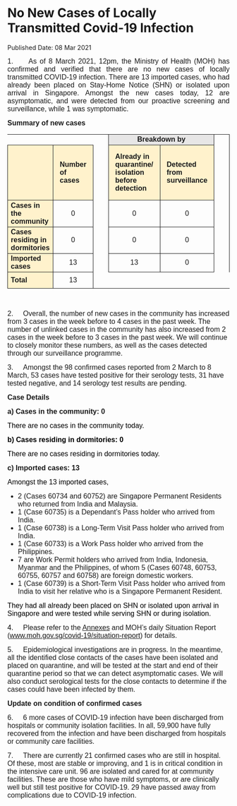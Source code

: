 <html>
    <meta http-equiv="Content-Type" content="text/html; charset=utf-8"/>
    <meta charset="utf-8"/>
    <title>No New Cases of Locally Transmitted Covid-19 Infection</title>
    <body><h1>No New Cases of Locally Transmitted Covid-19 Infection</h1>
    <p>Published Date: 08 Mar 2021</p> <p style="text-align: justify;"><span style="font-size: 16px;"><span style="font-family: Arial;"><span style="font-size: 16px; font-family: Arial;">1.&nbsp; &nbsp; &nbsp;As of 8 March 2021, 12pm, </span><span style="font-size: 16px; font-family: Arial;">the Ministry of Health (MOH) has confirmed and verified </span>that there are no new cases of locally transmitted COVID-19 infection. There are 13 imported cases, who had already been placed on Stay-Home Notice (SHN) or isolated upon arrival in Singapore. Amongst the new cases today, 12 are asymptomatic, and were detected from our proactive screening and surveillance, while 1 was symptomatic.</span></span></p> <p style="margin-left: 0cm; text-align: justify;"><span style="font-size: 16px; font-family: Arial;"><strong>Summary of new cases</strong></span></p> <table border="1" cellspacing="0" cellpadding="0" width="605" style="margin-left: -0.25pt; border: none;"> <tbody><tr style="height: 17.95pt;"> <td width="129" style="height: 17.95pt; width: 96.95pt; padding: 0cm 5.4pt; border-top: none; border-right: none; border-left: none; border-bottom-style: solid; text-align: left;"> <p align="right" style="margin: 0cm 5.65pt 0.0001pt; text-align: right;"><span style="font-size: 16px; font-family: Arial;">&nbsp;</span></p> </td> <td width="60" style="height: 17.95pt; width: 44.9pt; padding: 0cm 5.4pt; border-top: none; border-right: none; border-left: none; border-bottom-style: solid; text-align: left;"> <p style="margin: 0cm 5.65pt 0.0001pt;"><span style="font-size: 16px; font-family: Arial;">&nbsp;</span></p> </td> <td width="16" valign="top" style="height: 17.95pt; width: 11.8pt; padding: 0cm 5.4pt; border-top: none; border-bottom: none; border-left: none; border-right-style: solid; text-align: left;"> <p style="margin: 0cm 5.65pt 0.0001pt;"><span style="font-size: 16px; font-family: Arial;">&nbsp;</span></p> </td> <td width="192" colspan="2" style="background: rgb(231, 230, 230); height: 17.95pt; width: 144pt; padding: 0cm 5.4pt; border-left: none; border-top-style: solid; border-right-style: solid; border-bottom-style: solid; text-align: left;"> <p align="center" style="margin: 0cm 5.65pt 0.0001pt; text-align: center;"><span style="font-size: 16px; font-family: Arial;"><strong>Breakdown by</strong></span></p> </td> <td width="16" valign="top" style="height: 17.95pt; width: 11.8pt; padding: 0cm 5.4pt; border-top: none; border-bottom: none; border-left: none; border-right-style: solid; text-align: left;"> <p style="margin: 0cm 5.65pt 0.0001pt;"><span style="font-size: 16px; font-family: Arial;">&nbsp;</span></p> </td> <td width="192" colspan="2" style="background: rgb(231, 230, 230); height: 17.95pt; width: 144pt; padding: 0cm 5.4pt; border-left: none; border-top-style: solid; border-right-style: solid; border-bottom-style: solid; text-align: left;"> <p align="center" style="margin: 0cm 5.65pt 0.0001pt; text-align: center;"><span style="font-size: 16px; font-family: Arial;"><strong>Breakdown by</strong></span></p> </td> </tr> <tr style="height: 94pt;"> <td width="129" style="background: rgb(255, 242, 204); height: 94pt; width: 96.95pt; padding: 0cm 5.4pt; border-top: none; border-right-style: solid; border-bottom-style: solid; border-left-style: solid; text-align: left;"> <p align="right" style="margin: 0cm 5.65pt 0.0001pt; text-align: right;"><span style="font-size: 16px; font-family: Arial;">&nbsp;</span></p> </td> <td width="60" style="background: rgb(255, 242, 204); height: 94pt; width: 44.9pt; padding: 0cm 5.4pt; border-top: none; border-left: none; border-right-style: solid; border-bottom-style: solid; text-align: left;"> <p style="margin: 0cm 5.65pt 0.0001pt;"><span style="font-size: 16px; font-family: Arial;"><strong>Number of cases</strong></span></p> </td> <td width="16" valign="top" style="height: 94pt; width: 11.8pt; padding: 0cm 5.4pt; border-top: none; border-bottom: none; border-left: none; border-right-style: solid; text-align: left;"> <p style="margin: 0cm 5.65pt 0.0001pt;"><span style="font-size: 16px; font-family: Arial;">&nbsp;</span></p> </td> <td width="96" style="background: rgb(255, 242, 204); height: 94pt; width: 72pt; padding: 0cm 5.4pt; border-top: none; border-left: none; border-right-style: solid; border-bottom-style: solid; text-align: left;"> <p style="margin: 0cm 5.65pt 0.0001pt;"><span style="font-size: 16px; font-family: Arial;"><strong>Already in quarantine/ isolation before detection</strong></span></p> </td> <td width="96" style="background: rgb(255, 242, 204); height: 94pt; width: 72pt; padding: 0cm 5.4pt; border-left: none; border-top-style: solid; border-right-style: solid; border-bottom-style: solid; text-align: left;"> <p style="margin: 0cm 5.65pt 0.0001pt;"><span style="font-size: 16px; font-family: Arial;"><strong>Detected from surveillance</strong></span></p> </td> <td width="16" valign="top" style="height: 94pt; width: 11.8pt; padding: 0cm 5.4pt; border-top: none; border-bottom: none; border-left: none; border-right-style: solid; text-align: left;"> <p style="margin: 0cm 5.65pt 0.0001pt;"><span style="font-size: 16px; font-family: Arial;">&nbsp;</span></p> </td> <td width="96" style="background: rgb(255, 242, 204); height: 94pt; width: 72pt; padding: 0cm 5.4pt; border-top: none; border-left: none; border-right-style: solid; border-bottom-style: solid; text-align: left;"> <p style="margin: 0cm 5.65pt 0.0001pt;"><span style="font-size: 16px; font-family: Arial;"><strong>Symptomatic</strong></span></p> </td> <td width="96" style="background: rgb(255, 242, 204); height: 94pt; width: 72pt; padding: 0cm 5.4pt; border-left: none; border-top-style: solid; border-right-style: solid; border-bottom-style: solid; text-align: left;"> <p style="margin: 0cm 5.65pt 0.0001pt;"><span style="font-size: 16px; font-family: Arial;"><strong>Asymptomatic</strong></span></p> </td> </tr> <tr style="height: 27.3pt;"> <td width="129" style="background: rgb(255, 242, 204); height: 27.3pt; width: 96.95pt; padding: 0cm 5.4pt; border-top: none; border-right-style: solid; border-bottom-style: solid; border-left-style: solid; text-align: left;"> <p style="margin: 2pt 0cm;"><span style="font-size: 16px; font-family: Arial;"><strong>Cases in the community</strong></span></p> </td> <td width="60" style="height: 27.3pt; width: 44.9pt; padding: 0cm 5.4pt; border-top: none; border-left: none; border-right-style: solid; border-bottom-style: solid; text-align: left;"> <p align="center" style="margin: 2pt 0cm; text-align: center;"><span style="font-size: 16px; font-family: Arial;">0</span></p> </td> <td width="16" valign="top" style="height: 27.3pt; width: 11.8pt; padding: 0cm 5.4pt; border-top: none; border-bottom: none; border-left: none; border-right-style: solid; text-align: left;"> <p align="center" style="margin: 2pt 0cm; text-align: center;"><span style="font-size: 16px; font-family: Arial;">&nbsp;</span></p> </td> <td width="96" style="height: 27.3pt; width: 72pt; padding: 0cm 5.4pt; border-top: none; border-left: none; border-right-style: solid; border-bottom-style: solid; text-align: left;"> <p align="center" style="margin: 2pt 0cm; text-align: center;"><span style="font-size: 16px; font-family: Arial;">0</span></p> </td> <td width="96" style="height: 27.3pt; width: 72pt; padding: 0cm 5.4pt; border-top: none; border-left: none; border-right-style: solid; border-bottom-style: solid; text-align: left;"> <p align="center" style="margin: 2pt 0cm; text-align: center;"><span style="font-size: 16px; font-family: Arial;">0</span></p> </td> <td width="16" valign="top" style="height: 27.3pt; width: 11.8pt; padding: 0cm 5.4pt; border-top: none; border-bottom: none; border-left: none; border-right-style: solid; text-align: left;"> <p align="center" style="margin: 2pt 0cm; text-align: center;"><span style="font-size: 16px; font-family: Arial;">&nbsp;</span></p> </td> <td width="96" style="height: 27.3pt; width: 72pt; padding: 0cm 5.4pt; border-top: none; border-left: none; border-right-style: solid; border-bottom-style: solid; text-align: left;"> <p align="center" style="margin: 2pt 0cm; text-align: center;"><span style="font-size: 16px; font-family: Arial;">0</span></p> </td> <td width="96" style="height: 27.3pt; width: 72pt; padding: 0cm 5.4pt; border-top: none; border-left: none; border-right-style: solid; border-bottom-style: solid; text-align: left;"> <p align="center" style="margin: 2pt 0cm; text-align: center;"><span style="font-size: 16px; font-family: Arial;">0</span></p> </td> </tr> <tr style="height: 27.3pt;"> <td width="129" style="background: rgb(255, 242, 204); height: 27.3pt; width: 96.95pt; padding: 0cm 5.4pt; border-top: none; border-right-style: solid; border-bottom-style: solid; border-left-style: solid; text-align: left;"> <p style="margin: 2pt 0cm;"><span style="font-size: 16px; font-family: Arial;"><strong>Cases residing in dormitories</strong></span></p> </td> <td width="60" style="height: 27.3pt; width: 44.9pt; padding: 0cm 5.4pt; border-top: none; border-left: none; border-right-style: solid; border-bottom-style: solid; text-align: left;"> <p align="center" style="margin: 2pt 0cm; text-align: center;"><span style="font-size: 16px; font-family: Arial;">0</span></p> </td> <td width="16" valign="top" style="height: 27.3pt; width: 11.8pt; padding: 0cm 5.4pt; border-top: none; border-bottom: none; border-left: none; border-right-style: solid; text-align: left;"> <p align="center" style="margin: 2pt 0cm; text-align: center;"><span style="font-size: 16px; font-family: Arial;">&nbsp;</span></p> </td> <td width="96" style="height: 27.3pt; width: 72pt; padding: 0cm 5.4pt; border-top: none; border-left: none; border-right-style: solid; border-bottom-style: solid; text-align: left;"> <p align="center" style="margin: 2pt 0cm; text-align: center;"><span style="font-size: 16px; font-family: Arial;">0</span></p> </td> <td width="96" style="height: 27.3pt; width: 72pt; padding: 0cm 5.4pt; border-top: none; border-left: none; border-right-style: solid; border-bottom-style: solid; text-align: left;"> <p align="center" style="margin: 2pt 0cm; text-align: center;"><span style="font-size: 16px; font-family: Arial;">0</span></p> </td> <td width="16" valign="top" style="height: 27.3pt; width: 11.8pt; padding: 0cm 5.4pt; border-top: none; border-bottom: none; border-left: none; border-right-style: solid; text-align: left;"> <p align="center" style="margin: 2pt 0cm; text-align: center;"><span style="font-size: 16px; font-family: Arial;">&nbsp;</span></p> </td> <td width="96" style="height: 27.3pt; width: 72pt; padding: 0cm 5.4pt; border-top: none; border-left: none; border-right-style: solid; border-bottom-style: solid; text-align: left;"> <p align="center" style="margin: 2pt 0cm; text-align: center;"><span style="font-size: 16px; font-family: Arial;">0</span></p> </td> <td width="96" style="height: 27.3pt; width: 72pt; padding: 0cm 5.4pt; border-top: none; border-left: none; border-right-style: solid; border-bottom-style: solid; text-align: left;"> <p align="center" style="margin: 2pt 0cm; text-align: center;"><span style="font-size: 16px; font-family: Arial;">0</span></p> </td> </tr> <tr style="height: 27.3pt;"> <td width="129" style="background: rgb(255, 242, 204); height: 27.3pt; width: 96.95pt; padding: 0cm 5.4pt; border-top: none; border-right-style: solid; border-bottom-style: solid; border-left-style: solid; text-align: left;"> <p style="margin: 2pt 0cm;"><span style="font-size: 16px; font-family: Arial;"><strong>Imported cases</strong></span></p> </td> <td width="60" style="height: 27.3pt; width: 44.9pt; padding: 0cm 5.4pt; border-top: none; border-left: none; border-right-style: solid; border-bottom-style: solid; text-align: left;"> <p align="center" style="margin: 2pt 0cm; text-align: center;"><span style="font-size: 16px; font-family: Arial;">13</span></p> </td> <td width="16" valign="top" style="height: 27.3pt; width: 11.8pt; padding: 0cm 5.4pt; border-top: none; border-bottom: none; border-left: none; border-right-style: solid; text-align: left;"> <p align="center" style="margin: 2pt 0cm; text-align: center;"><span style="font-size: 16px; font-family: Arial;">&nbsp;</span></p> </td> <td width="96" style="height: 27.3pt; width: 72pt; padding: 0cm 5.4pt; border-top: none; border-left: none; border-right-style: solid; border-bottom-style: solid; text-align: left;"> <p align="center" style="margin: 2pt 0cm; text-align: center;"><span style="font-size: 16px; font-family: Arial;">13</span></p> </td> <td width="96" style="height: 27.3pt; width: 72pt; padding: 0cm 5.4pt; border-top: none; border-left: none; border-right-style: solid; border-bottom-style: solid; text-align: left;"> <p align="center" style="margin: 2pt 0cm; text-align: center;"><span style="font-size: 16px; font-family: Arial;">0</span></p> </td> <td width="16" valign="top" style="height: 27.3pt; width: 11.8pt; padding: 0cm 5.4pt; border-top: none; border-bottom: none; border-left: none; border-right-style: solid; text-align: left;"> <p align="center" style="margin: 2pt 0cm; text-align: center;"><span style="font-size: 16px; font-family: Arial;">&nbsp;</span></p> </td> <td width="96" style="height: 27.3pt; width: 72pt; padding: 0cm 5.4pt; border-top: none; border-left: none; border-right-style: solid; border-bottom-style: solid; text-align: left;"> <p align="center" style="margin: 2pt 0cm; text-align: center;"><span style="font-size: 16px; font-family: Arial;">1</span></p> </td> <td width="96" style="height: 27.3pt; width: 72pt; padding: 0cm 5.4pt; border-top: none; border-left: none; border-right-style: solid; border-bottom-style: solid; text-align: left;"> <p align="center" style="margin: 2pt 0cm; text-align: center;"><span style="font-size: 16px; font-family: Arial;">12</span></p> </td> </tr> <tr style="height: 27.3pt;"> <td width="129" style="background: rgb(255, 242, 204); height: 27.3pt; width: 96.95pt; padding: 0cm 5.4pt; border-top: none; border-right-style: solid; border-bottom-style: solid; border-left-style: solid; text-align: left;"> <p style="margin: 2pt 0cm;"><span style="font-size: 16px; font-family: Arial;"><strong>Total</strong></span></p> </td> <td width="60" style="height: 27.3pt; width: 44.9pt; padding: 0cm 5.4pt; border-top: none; border-left: none; border-right-style: solid; border-bottom-style: solid; text-align: left;"> <p align="center" style="margin: 2pt 0cm; text-align: center;"><span style="font-size: 16px; font-family: Arial;">13</span></p> </td> <td width="16" valign="top" style="height: 27.3pt; width: 11.8pt; padding: 0cm 5.4pt; border: none; text-align: left;"> <p align="center" style="margin: 2pt 0cm; text-align: center;"><span style="font-size: 16px; font-family: Arial;">&nbsp;</span></p> </td> <td width="96" style="height: 27.3pt; width: 72pt; padding: 0cm 5.4pt; border: none; text-align: left;"> <p align="center" style="margin: 2pt 0cm; text-align: center;"><span style="font-size: 16px; font-family: Arial;">&nbsp;</span></p> </td> <td width="96" style="height: 27.3pt; width: 72pt; padding: 0cm 5.4pt; border: none; text-align: left;"> <p align="center" style="margin: 2pt 0cm; text-align: center;"><span style="font-size: 16px; font-family: Arial;">&nbsp;</span></p> </td> <td width="16" valign="top" style="height: 27.3pt; width: 11.8pt; padding: 0cm 5.4pt; border: none; text-align: left;"> <p align="center" style="margin: 2pt 0cm; text-align: center;"><span style="font-size: 16px; font-family: Arial;">&nbsp;</span></p> </td> <td width="96" style="height: 27.3pt; width: 72pt; padding: 0cm 5.4pt; border: none; text-align: left;"> <p align="center" style="margin: 2pt 0cm; text-align: center;"><span style="font-size: 16px; font-family: Arial;">&nbsp;</span></p> </td> <td width="96" style="height: 27.3pt; width: 72pt; padding: 0cm 5.4pt; border: none; text-align: left;"> <p align="center" style="margin: 2pt 0cm; text-align: center;"><span style="font-size: 16px; font-family: Arial;">&nbsp;</span></p> </td> </tr> </tbody></table> <p style="margin-left: 0cm; text-align: justify;"><span style="font-size: 16px; font-family: Arial;">&nbsp;</span></p> <p><span style="font-size: 16px; font-family: Arial;">2.&nbsp; &nbsp; &nbsp;Overall, the number of new cases in the community has increased from 3 cases in the week before to 4 cases in the past week. The number of unlinked cases in the community has also increased from 2 cases in the week before to 3 cases in the past week.&nbsp;</span><span style="font-size: 16px; font-family: Arial;">We will continue to closely monitor these numbers, as well as the cases detected through our surveillance programme.</span></p><p><span style="font-size: 16px; font-family: Arial;">3.&nbsp; &nbsp; &nbsp;</span><span style="font-size: 16px; font-family: Arial;">Amongst the 98 confirmed cases reported from 2 March to 8 March, 53 cases have tested positive for their serology tests, 31 have tested negative, and 14 serology test results are pending.</span></p><p><p><span style="font-size: 16px; font-family: Arial;"><strong>Case Details</strong><br></span></p><p><span style="font-size: 16px; font-family: Arial;"><span style="font-size: 16px;"><strong>a)&nbsp;</strong></span><strong>Cases in the community: 0</strong></span></p><p><span style="font-size: 16px; font-family: Arial;"><span style="color: windowtext; font-size: 16px;">There are no cases in the community today.</span><br></span></p><p><span style="color: windowtext; font-size: 16px; font-family: Arial;"><strong>b) Cases residing in dormitories: 0</strong></span></p><p><span style="color: windowtext; font-size: 16px; font-family: Arial;">There are no cases residing in dormitories today. </span></p><p><span style="font-size: 16px; font-family: Arial;"><strong>c) Imported cases: 13</strong></span></p><p><span style="font-size: 16px; font-family: Arial;"><span style="color: windowtext; font-size: 16px;">Amongst the 13 imported cases,</span><br></span></p></p><ul><li><span style="font-size: 16px; font-family: Arial;">2 (Cases 60734 and 60752) are Singapore Permanent Residents who returned from India and Malaysia.<br></span></li><li><span style="font-size: 16px; font-family: Arial;">1 (Case 60735) is a Dependant’s Pass holder who arrived from India.</span></li><li><span style="font-size: 16px; font-family: Arial;">1 (Case 60738) is a Long-Term Visit Pass holder who arrived from India.</span></li><li><span style="font-size: 16px; font-family: Arial;">1 (Case 60733) is a Work Pass holder who arrived from the Philippines.</span></li><li><span style="font-size: 16px; font-family: Arial;">7 are Work Permit holders who arrived from India, Indonesia, Myanmar and the Philippines, of whom 5 (Cases 60748, 60753, 60755, 60757 and 60758) are foreign domestic workers.</span></li><li><span style="font-size: 16px; font-family: Arial;">1 (Case 60739) is a Short-Term Visit Pass holder who arrived from India to visit her relative who is a Singapore Permanent Resident.</span></li></ul><p><p><span style="color: windowtext; font-size: 16px; font-family: Arial;">They had all already </span><span style="color: windowtext; font-size: 16px; font-family: Arial;">been placed on SHN or isolated upon arrival in Singapore and were tested while serving SHN or during isolation. </span></p><p><span style="font-size: 16px; font-family: Arial;"><span style="color: windowtext; font-size: 16px;">4.&nbsp; &nbsp; &nbsp;</span><span style="font-size: 16px;">Please refer to the <a href="/docs/librariesprovider5/default-document-library/annexesef2d620f8d0a481284d96fede45738be.pdf?sfvrsn=d272aa3_0" title="Annexes">Annexes</a>&nbsp;and </span><span style="font-size: 16px;">MOH’s daily Situation Report</span><span style="font-size: 16px;"> (</span><a href="http://www.moh.gov.sg/covid-19/situation-report">www.moh.gov.sg/covid-19/situation-report</a>) for details.</span></p></p><p><p><span style="font-size: 16px; font-family: Arial;">5.&nbsp; &nbsp; &nbsp;</span><span style="font-size: 16px; font-family: Arial;">Epidemiological investigations are in progress. In the meantime, all the identified close contacts of the cases have been isolated and placed on quarantine, and will be tested at the start and end of their quarantine period so that we can detect asymptomatic cases. We will also conduct serological tests for the close contacts to determine if the cases could have been infected by them.</span></p></p><p><p><span style="font-size: 16px; font-family: Arial;"><strong>Update on condition of confirmed cases</strong><br></span></p><p><span style="font-size: 16px; font-family: Arial;">6.&nbsp; &nbsp; &nbsp;</span><span style="font-size: 16px; font-family: Arial;">6 more cases of COVID-19 infection have been discharged from hospitals or community isolation facilities. In all, 59,900 have fully recovered from the infection and have been discharged from hospitals or community care facilities.</span></p></p> <p><span style="font-size: 16px; font-family: Arial;">7.&nbsp; &nbsp; &nbsp;</span><span style="font-size: 16px; font-family: Arial;">There are currently 21 confirmed cases who are still in hospital. Of these, most are stable or improving, and 1 is in critical condition in the intensive care unit. 96 are isolated and cared for at community facilities. These are those who have mild symptoms, or are clinically well but still test positive for COVID-19. 29 have passed away from complications due to COVID-19 infection.</span></p></body>
</html>